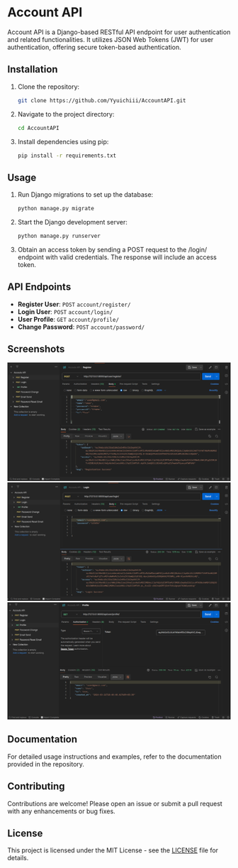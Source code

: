 # Account API

Account API is a Django-based RESTful API endpoint for user authentication and related functionalities. It utilizes JSON Web Tokens (JWT) for user authentication, offering secure token-based authentication.

## Installation

1. Clone the repository:
   ```bash
   git clone https://github.com/Yyuichiii/AccountAPI.git
   ```

2. Navigate to the project directory:
   ```bash
   cd AccountAPI
   ```

3. Install dependencies using pip:
   ```bash
   pip install -r requirements.txt
   ```

## Usage

1. Run Django migrations to set up the database:
   ```bash
   python manage.py migrate
   ```

2. Start the Django development server:
   ```bash
   python manage.py runserver
   ```
3. Obtain an access token by sending a POST request to the /login/ endpoint with valid credentials. The response will include      an access token.

## API Endpoints

- **Register User**: `POST` `account/register/` 
- **Login User**: `POST` `account/login/`
- **User Profile**: `GET` `account/profile/`
- **Change Password**: `POST` `account/password/`

## Screenshots

![Screenshot 1](Screenshots/Screenshot_1.png)
![Screenshot 2](Screenshots/Screenshot_2.png)
![Screenshot 3](Screenshots/Screenshot_3.png)

## Documentation

For detailed usage instructions and examples, refer to the documentation provided in the repository.

## Contributing

Contributions are welcome! Please open an issue or submit a pull request with any enhancements or bug fixes.

## License

This project is licensed under the MIT License - see the [LICENSE](LICENSE) file for details.
